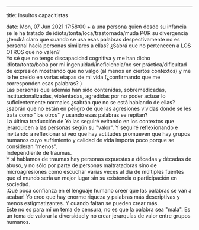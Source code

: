 ---

title: Insultos capacitistas

date: Mon, 07 Jun 2021 17:58:00 +
a una persona quien desde su infancia se le ha tratado de idiota/tonta/loca/trastornada/muda POR su divergencia ¿tendrá claro que cuando se usa esas palabras despectivamente no es personal hacia personas similares a ellas? ¿Sabrá que no pertenecen a LOS OTROS que no valen?<br />Yo sé que no tengo discapacidad cognitiva y me han dicho idiota/tonta/boba por mi ingenuidad/ineficiencia/no ser práctica/dificultad de expresión mostrando que no valgo (al menos en ciertos contextos) y me lo he creído en varias etapas de mi vida (¿confirmando que me corresponden esas palabras? )<br />Las personas que además han sido contenidas, sobremedicadas, institucionalizadas, violentadas, agredidas por no poder actuar lo suficientemente normales ¿sabrán que no se está hablando de ellas? ¿sabrán que no están en peligro de que las agresiones vividas donde se les trata como "los otros" y usando esas palabras se repitan?<br />La última traducción de Yo las seguiré evitando en los contextos que jerarquicen a las personas según su "valor". Y seguiré reflexionando e invitando a reflexionar si veo que hay actitudes promueven que hay grupos humanos cuyo sufrimiento y calidad de vida importa poco porque se consideran "menos".<br />Independiente de traumas.<br />Y si hablamos de traumas hay personas expuestas a décadas y décadas de abuso, y no sólo por parte de personas maltratadoras sino de microagresiones como escuchar varias veces al día de múltiples fuentes que el mundo sería un mejor lugar sin su existencia o participación en sociedad.<br />¡Qué poca confianza en el lenguaje humano creer que las palabras se van a acabar! Yo creo que hay enorme riqueza y palabras más descriptivas y menos estigmatizantes. Y cuando faltan se pueden crear más.<br />Este no es para mí un tema de censura, no es que la palabra sea "mala". Es un tema de valorar la diversidad y no crear jerarquías de valor entre grupos humanos.

